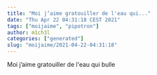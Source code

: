 ```yaml
---
title: "Moi j’aime gratouiller de l'eau qui..."
date: "Thu Apr 22 04:31:18 CEST 2021"
tags: ["moijaime", "pipotron"]
author: m1ch3l
categories: ["generated"]
slug: "moijaime/2021-04-22-04:31:18"
---
```


Moi j’aime gratouiller de l'eau qui bulle
